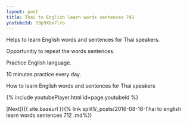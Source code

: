 ```yaml
---
layout: post
title: Thai to English learn words sentences 741 
youtubeId: S9p9Xbx7lro
---
```

 
 
Helps to learn English words and sentences for Thai speakers.

Opportunitiy to repeat the words sentences. 

Practice English language. 
 
10 minutes practice every day. 
 
How to learn English words and sentences for Thai speakers 
 
{% include youtubePlayer.html id=page.youtubeId %}
 
 
[Next]({{ site.baseurl }}{% link  split1/_posts/2016-08-18-Thai to english learn words sentences 712 .md%})
 
